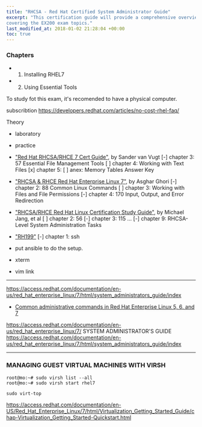 ```yaml
---
title: "RHCSA - Red Hat Certified System Administrator Guide"
excerpt: "This certification guide will provide a comprehensive overview of Linux RHEL 7,
covering the EX200 exam topics."
last_modified_at: 2018-01-02 21:28:04 +00:00
toc: true
---
```



### Chapters
* 1. Installing RHEL7
* 2. Using Essential Tools

To study fot this exam, it's recomended to have a physical computer.

subscribtion
https://developers.redhat.com/articles/no-cost-rhel-faq/

Theory
* laboratory
* practice

* ["Red Hat RHCSA/RHCE 7 Cert Guide"](https://www.amazon.com/dp/0789754053), by Sander van Vugt
[-] chapter 3: 57 Essential File Management Tools
[ ] chapter 4: Working with Text Files
[x] chapter 5:
[ ] anex: Memory Tables Answer Key

* ["RHCSA & RHCE Red Hat Enterprise Linux 7"](https://www.amazon.com/dp/1495148203), by Asghar Ghori
[-] chapter 2: 88 Common Linux Commands
[ ] chapter 3: Working with Files and File Permissions
[-] chapter 4: 170 Input, Output, and Error Redirection


* ["RHCSA/RHCE Red Hat Linux Certification Study Guide"](https://www.amazon.com/dp/0071841962), by Michael Jang, et al
[ ] chapter 2: 56
[-] chapter 3: 115
...
[-] chapter 9: RHCSA-Level System Administration Tasks

* ["RH199"](asd)
[-] chapter 1: ssh




* put ansible to do the setup.
* xterm
* vim link

--------

https://access.redhat.com/documentation/en-us/red_hat_enterprise_linux/7/html/system_administrators_guide/index

* [Common administrative commands in Red Hat Enterprise Linux 5, 6, and 7](https://access.redhat.com/articles/1189123)


https://access.redhat.com/documentation/en-us/red_hat_enterprise_linux/7/
SYSTEM ADMINISTRATOR'S GUIDE
https://access.redhat.com/documentation/en-us/red_hat_enterprise_linux/7/html/system_administrators_guide/index


--------------------------------------------------------------------------------

### MANAGING GUEST VIRTUAL MACHINES WITH VIRSH

```console
root@mo:~# sudo virsh list --all
root@mo:~# sudo virsh start rhel7

sudo virt-top
```

https://access.redhat.com/documentation/en-US/Red_Hat_Enterprise_Linux/7/html/Virtualization_Getting_Started_Guide/chap-Virtualization_Getting_Started-Quickstart.html
